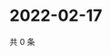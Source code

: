 # 2022-02-17

共 0 条

<!-- BEGIN WEIBO -->
<!-- 最后更新时间 Thu Feb 17 2022 07:14:06 GMT+0800 (China Standard Time) -->

<!-- END WEIBO -->

